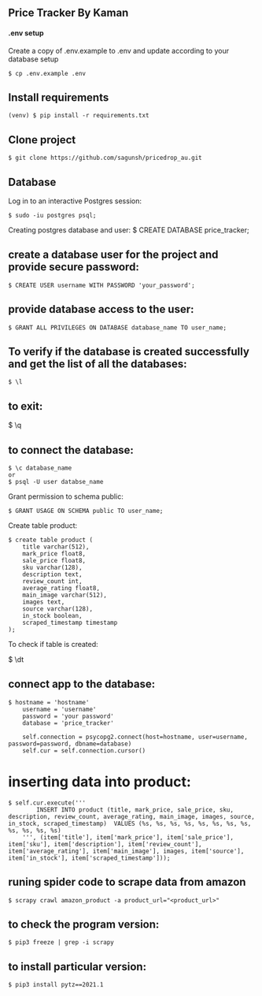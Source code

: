 ## Price Tracker By Kaman

#### .env setup

Create a copy of .env.example to .env and update according to your database setup

    $ cp .env.example .env

## Install requirements

    (venv) $ pip install -r requirements.txt

## Clone project

    $ git clone https://github.com/sagunsh/pricedrop_au.git

## Database

Log in to an interactive Postgres session:

    $ sudo -iu postgres psql;

Creating postgres database and user:
$ CREATE DATABASE price_tracker;

## create a database user for the project and provide secure password:

    $ CREATE USER username WITH PASSWORD 'your_password';

## provide database access to the user:

    $ GRANT ALL PRIVILEGES ON DATABASE database_name TO user_name;

## To verify if the database is created successfully and get the list of all the databases:

    $ \l

## to exit:

$ \q

## to connect the database:

    $ \c database_name
    or
    $ psql -U user databse_name

Grant permission to schema public:

    $ GRANT USAGE ON SCHEMA public TO user_name;

Create table product:

    $ create table product (
        title varchar(512),
        mark_price float8,
        sale_price float8,
        sku varchar(128),
        description text,
        review_count int,
        average_rating float8,
        main_image varchar(512),
        images text,
        source varchar(128),
        in_stock boolean,
        scraped_timestamp timestamp
    );

To check if table is created:

$ \dt

## connect app to the database:

    $ hostname = 'hostname'
        username = 'username'
        password = 'your password'
        database = 'price_tracker'

        self.connection = psycopg2.connect(host=hostname, user=username, password=password, dbname=database)
        self.cur = self.connection.cursor()

# inserting data into product:

    $ self.cur.execute('''
            INSERT INTO product (title, mark_price, sale_price, sku, description, review_count, average_rating, main_image, images, source, in_stock, scraped_timestamp)  VALUES (%s, %s, %s, %s, %s, %s, %s, %s, %s, %s, %s, %s)
        ''', (item['title'], item['mark_price'], item['sale_price'], item['sku'], item['description'], item['review_count'], item['average_rating'], item['main_image'], images, item['source'], item['in_stock'], item['scraped_timestamp']));

## runing spider code to scrape data from amazon

    $ scrapy crawl amazon_product -a product_url="<product_url>"

## to check the program version:

    $ pip3 freeze | grep -i scrapy

## to install particular version:

    $ pip3 install pytz==2021.1

